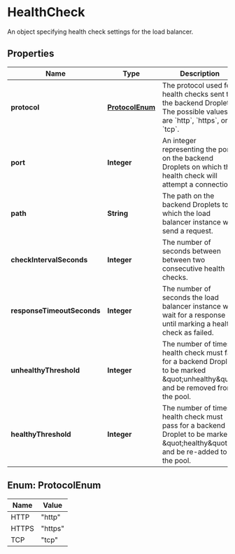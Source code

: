 

# HealthCheck

An object specifying health check settings for the load balancer.

## Properties

| Name | Type | Description | Notes |
|------------ | ------------- | ------------- | -------------|
|**protocol** | [**ProtocolEnum**](#ProtocolEnum) | The protocol used for health checks sent to the backend Droplets. The possible values are &#x60;http&#x60;, &#x60;https&#x60;, or &#x60;tcp&#x60;. |  [optional] |
|**port** | **Integer** | An integer representing the port on the backend Droplets on which the health check will attempt a connection. |  [optional] |
|**path** | **String** | The path on the backend Droplets to which the load balancer instance will send a request. |  [optional] |
|**checkIntervalSeconds** | **Integer** | The number of seconds between between two consecutive health checks. |  [optional] |
|**responseTimeoutSeconds** | **Integer** | The number of seconds the load balancer instance will wait for a response until marking a health check as failed. |  [optional] |
|**unhealthyThreshold** | **Integer** | The number of times a health check must fail for a backend Droplet to be marked \&quot;unhealthy\&quot; and be removed from the pool. |  [optional] |
|**healthyThreshold** | **Integer** | The number of times a health check must pass for a backend Droplet to be marked \&quot;healthy\&quot; and be re-added to the pool. |  [optional] |



## Enum: ProtocolEnum

| Name | Value |
|---- | -----|
| HTTP | &quot;http&quot; |
| HTTPS | &quot;https&quot; |
| TCP | &quot;tcp&quot; |




